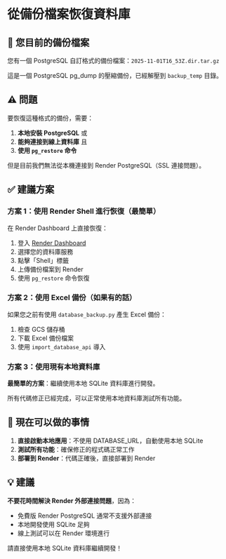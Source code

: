 # 從備份檔案恢復資料庫

## 🎯 您目前的備份檔案

您有一個 PostgreSQL 自訂格式的備份檔案：`2025-11-01T16_53Z.dir.tar.gz`

這是一個 PostgreSQL pg_dump 的壓縮備份，已經解壓到 `backup_temp` 目錄。

## ⚠️ 問題

要恢復這種格式的備份，需要：
1. **本地安裝 PostgreSQL** 或
2. **能夠連接到線上資料庫** 且
3. **使用 `pg_restore` 命令**

但是目前我們無法從本機連接到 Render PostgreSQL（SSL 連接問題）。

## ✅ 建議方案

### 方案 1：使用 Render Shell 進行恢復（最簡單）

在 Render Dashboard 上直接恢復：

1. 登入 [Render Dashboard](https://dashboard.render.com)
2. 選擇您的資料庫服務
3. 點擊「Shell」標籤
4. 上傳備份檔案到 Render
5. 使用 `pg_restore` 命令恢復

### 方案 2：使用 Excel 備份（如果有的話）

如果您之前有使用 `database_backup.py` 產生 Excel 備份：

1. 檢查 GCS 儲存桶
2. 下載 Excel 備份檔案
3. 使用 `import_database_api` 導入

### 方案 3：使用現有本地資料庫

**最簡單的方案**：繼續使用本地 SQLite 資料庫進行開發。

所有代碼修正已經完成，可以正常使用本地資料庫測試所有功能。

## 🚀 現在可以做的事情

1. **直接啟動本地應用**：不使用 DATABASE_URL，自動使用本地 SQLite
2. **測試所有功能**：確保修正的程式碼正常工作
3. **部署到 Render**：代碼正確後，直接部署到 Render

## 💡 建議

**不要花時間解決 Render 外部連接問題**，因為：
- 免費版 Render PostgreSQL 通常不支援外部連接
- 本地開發使用 SQLite 足夠
- 線上測試可以在 Render 環境進行

請直接使用本地 SQLite 資料庫繼續開發！

